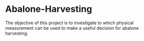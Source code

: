 # Abalone-Harvesting
The objective of this project is to investigate to which physical measurement can be used to make a useful decision for abalone harvesting. 
